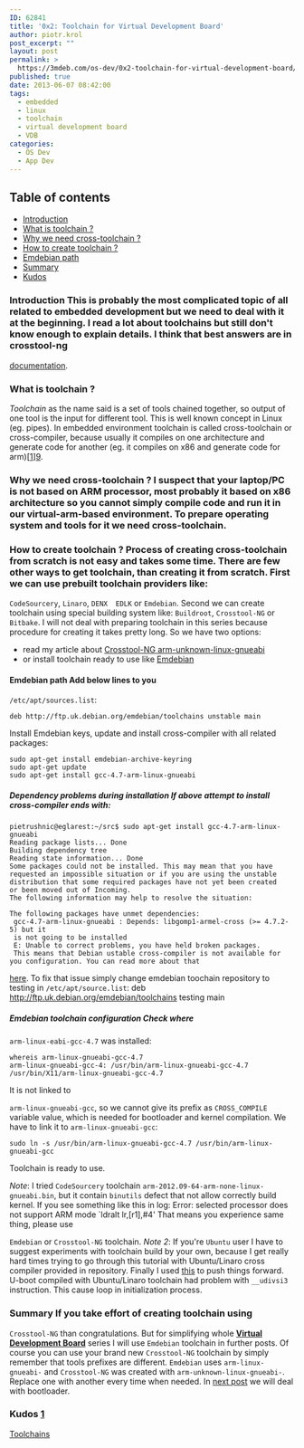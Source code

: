 ```yaml
---
ID: 62841
title: '0x2: Toolchain for Virtual Development Board'
author: piotr.krol
post_excerpt: ""
layout: post
permalink: >
  https://3mdeb.com/os-dev/0x2-toolchain-for-virtual-development-board/
published: true
date: 2013-06-07 08:42:00
tags:
  - embedded
  - linux
  - toolchain
  - virtual development board
  - VDB
categories:
  - OS Dev
  - App Dev
---
```

## Table of contents

*   [Introduction][1]
*   [What is toolchain ?][2]
*   [Why we need cross-toolchain ?][3]
*   [How to create toolchain ?][4]
*   [Emdebian path][5]
*   [Summary][6]
*   [Kudos][7]

<a id="intro"></a> 
### Introduction This is probably the most complicated topic of all related to embedded development but we need to deal with it at the beginning. I read a lot about toolchains but still don't know enough to explain details. I think that best answers are in crosstool-ng 

[documentation][8]. <a id="what-is-toolchain"></a> 
### What is toolchain ?

*Toolchain* as the name said is a set of tools chained together, so output of one tool is the input for different tool. This is well known concept in Linux (eg. pipes). In embedded environment toolchain is called cross-toolchain or cross-compiler, because usually it compiles on one architecture and generate code for another (eg. it compiles on x86 and generate code for arm)[[1]][9]. <a id="why-we-need-cross-toolchain"></a> 
### Why we need cross-toolchain ? I suspect that your laptop/PC is not based on ARM processor, most probably it based on x86 architecture so you cannot simply compile code and run it in our virtual-arm-based environment. To prepare operating system and tools for it we need cross-toolchain. 

<a id="how-to-create-toolchain"></a> 
### How to create toolchain ? Process of creating cross-toolchain from scratch is not easy and takes some time. There are few other ways to get toolchain, than creating it from scratch. First we can use prebuilt toolchain providers like: 

`CodeSourcery`, `Linaro`, `DENX 
EDLK` or `Emdebian`. Second we can create toolchain using special building system like: `Buildroot`, `Crosstool-NG` or `Bitbake`. I will not deal with preparing toolchain in this series because procedure for creating it takes pretty long. So we have two options: 
*   read my article about [Crosstool-NG arm-unknown-linux-gnueabi][10]
*   or install toolchain ready to use like [Emdebian][11]

<a id="emdebian-path"></a> 
#### Emdebian path Add below lines to you 

`/etc/apt/sources.list`: 
<pre><code class="bash">deb http://ftp.uk.debian.org/emdebian/toolchains unstable main
</code></pre> Install Emdebian keys, update and install cross-compiler with all related packages: 

<pre><code class="bash">sudo apt-get install emdebian-archive-keyring
sudo apt-get update
sudo apt-get install gcc-4.7-arm-linux-gnueabi
</code></pre>

##### Dependency problems during installation If above attempt to install cross-compiler ends with: 

    pietrushnic@eglarest:~/src$ sudo apt-get install gcc-4.7-arm-linux-gnueabi
    Reading package lists... Done
    Building dependency tree
    Reading state information... Done
    Some packages could not be installed. This may mean that you have
    requested an impossible situation or if you are using the unstable
    distribution that some required packages have not yet been created
    or been moved out of Incoming.
    The following information may help to resolve the situation:
    
    The following packages have unmet dependencies:
     gcc-4.7-arm-linux-gnueabi : Depends: libgomp1-armel-cross (>= 4.7.2-5) but it 
     is not going to be installed
     E: Unable to correct problems, you have held broken packages.
     This means that Debian ustable cross-compiler is not available for you configuration. You can read more about that 

[here][12]. To fix that issue simply change emdebian toochain repository to testing in `/etc/apt/source.list`: 
    deb http://ftp.uk.debian.org/emdebian/toolchains testing main
    

##### Emdebian toolchain configuration Check where 

`arm-linux-eabi-gcc-4.7` was installed: 
<pre><code class="bash">whereis arm-linux-gnueabi-gcc-4.7
arm-linux-gnueabi-gcc-4: /usr/bin/arm-linux-gnueabi-gcc-4.7 /usr/bin/X11/arm-linux-gnueabi-gcc-4.7
</code></pre> It is not linked to 

`arm-linux-gnueabi-gcc`, so we cannot give its prefix as `CROSS_COMPILE` variable value, which is needed for bootloader and kernel compilation. We have to link it to `arm-linux-gnueabi-gcc`: 
<pre><code class="bash">sudo ln -s /usr/bin/arm-linux-gnueabi-gcc-4.7 /usr/bin/arm-linux-gnueabi-gcc
</code></pre> Toolchain is ready to use. 

*Note*: I tried `CodeSourcery` toolchain `arm-2012.09-64-arm-none-linux-gnueabi.bin`, but it contain `binutils` defect that not allow correctly build kernel. If you see something like this in log: 
    Error: selected processor does not support ARM mode `ldralt lr,[r1],#4'
     That means you experience same thing, please use 

`Emdebian` or `Crosstool-NG` toolchain. *Note 2*: If you're `Ubuntu` user I have to suggest experiments with toolchain build by your own, because I get really hard times trying to go through this tutorial with Ubuntu/Linaro cross compiler provided in repository. Finally I used [this][10] to push things forward. U-boot compiled with Ubuntu/Linaro toolchain had problem with `__udivsi3` instruction. This cause loop in initialization process. <a id="summary"></a> 
### Summary If you take effort of creating toolchain using 

`Crosstool-NG` than congratulations. But for simplifying whole [**Virtual Development Board**][13] series I will use `Emdebian` toolchain in further posts. Of course you can use your brand new `Crosstool-NG` toolchain by simply remember that tools prefixes are different. `Emdebian` uses `arm-linux-gnueabi-` and `Crosstool-NG` was created with `arm-unknown-linux-gnueabi-`. Replace one with another every time when needed. In [next post][14] we will deal with bootloader. <a id="kudos"></a> 
### Kudos [1] 

[Toolchains][9]

 [1]: /2013/06/07/toolchain-for-virtual-development-board/#intro
 [2]: /2013/06/07/toolchain-for-virtual-development-board/#what-is-toolchain
 [3]: /2013/06/07/toolchain-for-virtual-development-board/#why-we-need-cross-toolchain
 [4]: /2013/06/07/toolchain-for-virtual-development-board/#how-to-create-toolchain
 [5]: /2013/06/07/toolchain-for-virtual-development-board/#emdebian-path
 [6]: /2013/06/07/toolchain-for-virtual-development-board/#summary
 [7]: /2013/06/07/toolchain-for-virtual-development-board/#kudos
 [8]: http://crosstool-ng.org/hg/crosstool-ng/file/0fc56e62cecf/docs
 [9]: http://elinux.org/Toolchains
 [10]: /2013/04/03/yet-another-quick-build-of-arm-unknown-linux-gnueabi
 [11]: http://www.emdebian.org/
 [12]: http://lists.debian.org/debian-embedded/2011/05/msg00029.html
 [13]: /2013/06/07/intro-to-virtual-development-board-building
 [14]: /2013/06/07/embedded-board-bootloader